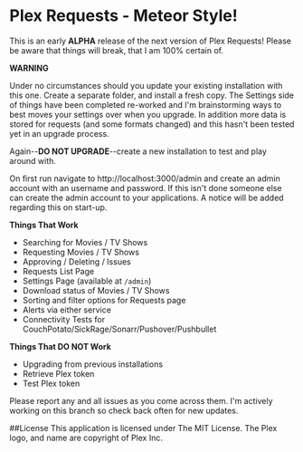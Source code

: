 # Plex Requests - Meteor Style!

This is an early **ALPHA** release of the next version of Plex Requests! Please be aware that things will break, that I am 100% certain of.

**WARNING**

Under no circumstances should you update your existing installation with this one. Create a separate folder, and install a fresh copy. The Settings side of things have been completed re-worked and I'm brainstorming ways to best moves your settings over when you upgrade. In addition more data is stored for requests (and some formats changed) and this hasn't been tested yet in an upgrade process.

Again--**DO NOT UPGRADE**--create a new installation to test and play around with.

On first run navigate to http://localhost:3000/admin and create an admin account with an username and password. If this isn't done someone else can create the admin account to your applications. A notice will be added regarding this on start-up.

**Things That Work**

  - Searching for Movies / TV Shows
  - Requesting Movies / TV Shows
  - Approving / Deleting / Issues
  - Requests List Page
  - Settings Page (available at `/admin`)
  - Download status of Movies / TV Shows
  - Sorting and filter options for Requests page
  - Alerts via either service
  - Connectivity Tests for CouchPotato/SickRage/Sonarr/Pushover/Pushbullet

**Things That DO NOT Work**

  - Upgrading from previous installations
  - Retrieve Plex token
  - Test Plex token

Please report any and all issues as you come across them. I'm actively working on this branch so check back often for new updates.

##License
This application is licensed under The MIT License. The Plex logo, and name are copyright of Plex Inc.
